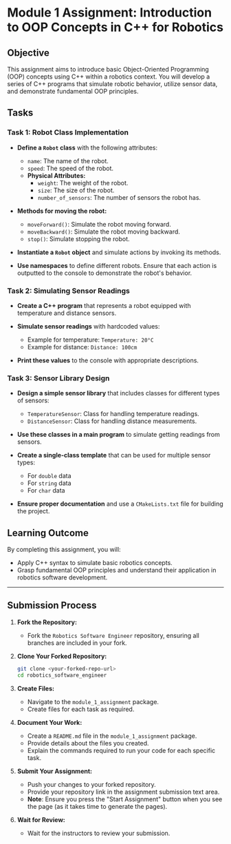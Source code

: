 # Module 1 Assignment: Introduction to OOP Concepts in C++ for Robotics

## Objective

This assignment aims to introduce basic Object-Oriented Programming (OOP) concepts using C++ within a robotics context. You will develop a series of C++ programs that simulate robotic behavior, utilize sensor data, and demonstrate fundamental OOP principles.

## Tasks

### Task 1: Robot Class Implementation

- **Define a `Robot` class** with the following attributes:
  - `name`: The name of the robot.
  - `speed`: The speed of the robot.
  - **Physical Attributes:**
    - `weight`: The weight of the robot.
    - `size`: The size of the robot.
    - `number_of_sensors`: The number of sensors the robot has.

- **Methods for moving the robot:**
  - `moveForward()`: Simulate the robot moving forward.
  - `moveBackward()`: Simulate the robot moving backward.
  - `stop()`: Simulate stopping the robot.

- **Instantiate a `Robot` object** and simulate actions by invoking its methods.

- **Use namespaces** to define different robots. Ensure that each action is outputted to the console to demonstrate the robot's behavior.

### Task 2: Simulating Sensor Readings

- **Create a C++ program** that represents a robot equipped with temperature and distance sensors.

- **Simulate sensor readings** with hardcoded values:
  - Example for temperature: `Temperature: 20°C`
  - Example for distance: `Distance: 100cm`

- **Print these values** to the console with appropriate descriptions.

### Task 3: Sensor Library Design

- **Design a simple sensor library** that includes classes for different types of sensors:
  - `TemperatureSensor`: Class for handling temperature readings.
  - `DistanceSensor`: Class for handling distance measurements.

- **Use these classes in a main program** to simulate getting readings from sensors.

- **Create a single-class template** that can be used for multiple sensor types:
  - For `double` data
  - For `string` data
  - For `char` data

- **Ensure proper documentation** and use a `CMakeLists.txt` file for building the project.

## Learning Outcome

By completing this assignment, you will:
- Apply C++ syntax to simulate basic robotics concepts.
- Grasp fundamental OOP principles and understand their application in robotics software development.
----
## Submission Process

1. **Fork the Repository:**
   - Fork the `Robotics Software Engineer` repository, ensuring all branches are included in your fork.

2. **Clone Your Forked Repository:**
   ```bash
   git clone <your-forked-repo-url>
   cd robotics_software_engineer
   ```

3. **Create Files:**
   - Navigate to the `module_1_assignment` package.
   - Create files for each task as required.

4. **Document Your Work:**
   - Create a `README.md` file in the `module_1_assignment` package.
   - Provide details about the files you created.
   - Explain the commands required to run your code for each specific task.

5. **Submit Your Assignment:**
   - Push your changes to your forked repository.
   - Provide your repository link in the assignment submission text area.
   - **Note**: Ensure you press the "Start Assignment" button when you see the page (as it takes time to generate the pages).

6. **Wait for Review:**
   - Wait for the instructors to review your submission.

